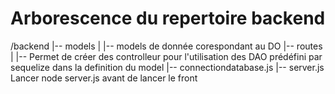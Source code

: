 # Arborescence du repertoire backend

/backend
|-- models
|   |-- models de donnée corespondant au DO
|-- routes
|   |-- Permet de créer des controlleur pour l'utilisation des DAO prédéfini par sequelize dans la definition du model
|-- connectiondatabase.js
|-- server.js
Lancer node server.js avant de lancer le front